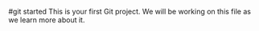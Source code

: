 #git started
This is your first Git project. We will be working on this file as we learn more about it.
